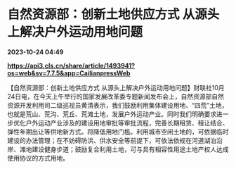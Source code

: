 # 自然资源部：创新土地供应方式 从源头上解决户外运动用地问题

**2023-10-24 04:49**

**https://api3.cls.cn/share/article/1493941?os=web&sv=7.7.5&app=CailianpressWeb**

【自然资源部：创新土地供应方式 从源头上解决户外运动用地问题】财联社10月24日电，在今天上午举行的国家发展改革委专题新闻发布会上，自然资源部自然资源开发利用司二级巡视员黄清表示，我们鼓励利用集体建设用地、“四荒”土地，也就是荒山、荒沟、荒丘、荒滩土地，发展户外运动产业。同时我们明确要求进一步优化户外运动产业涉及的建设用地审批等审批流程，完善长期租赁、租让结合、弹性年期出让等供地新方式。将降低用地门槛。利用城市空闲土地的，可依据临时建设的办法管理；在不妨碍防洪、供水安全等前提下，可依法依规在河道湖泊沿岸、滩地建设健身步道；鼓励复合利用土地，可与具有相容性用途土地产权人达成使用协议的方式用地。